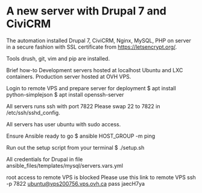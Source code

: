 # A new server with Drupal 7 and CiviCRM
The automation installed Drupal 7, CiviCRM, Nginx, MySQL, PHP on server in a secure fashion with SSL certificate from https://letsencrypt.org/.

Tools drush, git, vim and pip are installed.

Brief how-to
Development servers hosted at localhost Ubuntu and LXC containers.
Production server hosted at OVH VPS.

Login to remote VPS and prepare server for deployment
$ apt install python-simplejson
$ apt install openssh-server

All servers runs ssh with port 7822
Please swap 22 to 7822 in /etc/ssh/sshd_config.

All servers has user ubuntu with sudo access.

Ensure Ansible ready to go
$ ansible HOST_GROUP -m ping

Run out the setup script from your terminal
$ ./setup.sh

All credentials for Drupal in file ansible_files/templates/mysql/servers.vars.yml

root access to remote VPS is blocked
Please use this link to remote VPS
ssh -p 7822 ubuntu@vps200756.vps.ovh.ca
pass jaecH7ya

